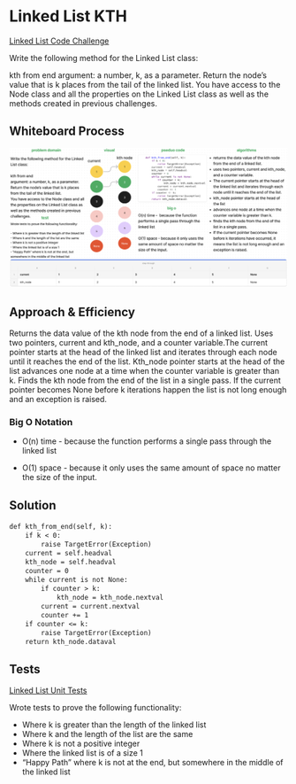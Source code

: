 # Linked List KTH

[Linked List Code Challenge](https://github.com/deshondixon/data-structures-and-algorithms/blob/main/python/data_structures/linked_list.py)

<!-- Description of the challenge -->

Write the following method for the Linked List class:

kth from end
argument: a number, k, as a parameter.
Return the node’s value that is k places from the tail of the linked list.
You have access to the Node class and all the properties on the Linked List class as well as the methods created in previous challenges.

## Whiteboard Process
<!-- Embedded whiteboard image -->

![White Board](./kth.png)


## Approach & Efficiency
<!-- What approach did you take? Discuss Why. What is the Big O space/time for this approach? -->
Returns the data value of the kth node from the end of a linked list. Uses two pointers, current and kth_node, and a counter variable.The current pointer starts at the head of the linked list and iterates through each node until it reaches the end of the list. Kth_node pointer starts at the head of the list advances one node at a time when the counter variable is greater than k. Finds the kth node from the end of the list in a single pass. If the current pointer becomes None before k iterations happen the list is not long enough and an exception is raised.

### Big O Notation

- O(n) time -  because the function performs a single pass through the linked list

- O(1) space - because it only uses the same amount of space no matter the size of the input.

## Solution

    def kth_from_end(self, k):
        if k < 0:
            raise TargetError(Exception)
        current = self.headval
        kth_node = self.headval
        counter = 0
        while current is not None:
            if counter > k:
                kth_node = kth_node.nextval
            current = current.nextval
            counter += 1
        if counter <= k:
            raise TargetError(Exception)
        return kth_node.dataval

## Tests

[Linked List Unit Tests](https://github.com/deshondixon/data-structures-and-algorithms/blob/main/python/tests/code_challenges/test_linked_list_kth.py)

Wrote tests to prove the following functionality:

- Where k is greater than the length of the linked list
- Where k and the length of the list are the same
- Where k is not a positive integer
- Where the linked list is of a size 1
- “Happy Path” where k is not at the end, but somewhere in the middle of the linked list
